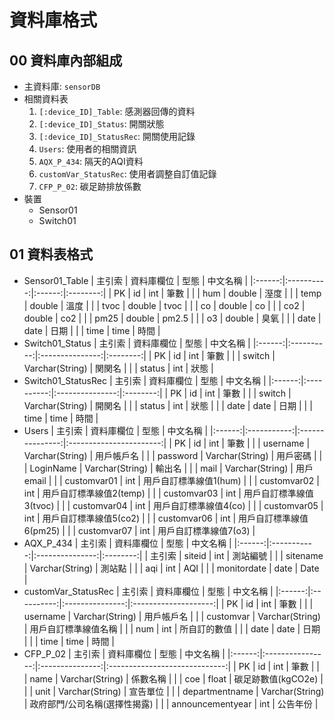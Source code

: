 資料庫格式
===

## 00 資料庫內部組成
- 主資料庫: `sensorDB`
- 相關資料表
  1. `[:device_ID]_Table`: 感測器回傳的資料
  2. `[:device_ID]_Status`: 開關狀態
  3. `[:device_ID]_StatusRec`: 開關使用記錄
  4. `Users`: 使用者的相關資訊
  5. `AQX_P_434`: 隔天的AQI資料
  6. `customVar_StatusRec`: 使用者調整自訂值記錄
  7. `CFP_P_02`: 碳足跡排放係數
- 裝置
  * Sensor01
  * Switch01

## 01 資料表格式
- Sensor01_Table
  | 主引索 | 資料庫欄位 |  型態  | 中文名稱 |
  |:------:|:----------:|:------:|:--------:|
  |   PK   |     id     |  int   |   筆數   |
  |        |    hum     | double |   溼度   |
  |        |    temp    | double |   溫度   |
  |        |    tvoc    | double |   tvoc   |
  |        |     co     | double |    co    |
  |        |    co2     | double |   co2    |
  |        |    pm25    | double |  pm2.5   |
  |        |     o3     | double |   臭氧   |
  |        |    date    |  date  |   日期   |
  |        |    time    |  time  |   時間   |
- Switch01_Status
  | 主引索 | 資料庫欄位 |      型態       | 中文名稱 |
  |:------:|:----------:|:---------------:|:--------:|
  |   PK   |     id     |       int       |   筆數   |
  |        |   switch   | Varchar(String) |  関関名  |
  |        |   status   |       int       |   狀態   |
- Switch01_StatusRec
  | 主引索 | 資料庫欄位 |      型態       | 中文名稱 |
  |:------:|:----------:|:---------------:|:--------:|
  |   PK   |     id     |       int       |   筆數   |
  |        |   switch   | Varchar(String) |  開関名  |
  |        |   status   |       int       |   狀態   |
  |        |    date    |      date       |   日期   |
  |        |    time    |      time       |   時間   |
- Users
  | 主引索 | 資料庫欄位  |      型態       |        中文名稱         |
  |:------:|:-----------:|:---------------:|:-----------------------:|
  |   PK   |     id      |       int       |          筆數           |
  |        |  username   | Varchar(String) |       用戶帳戶名        |
  |        |  password   | Varchar(String) |        用戶密碼         |
  |        |  LoginName  | Varchar(String) |         輸出名          |
  |        |    mail     | Varchar(String) |        用戶email        |
  |        | customvar01 |       int       | 用戶自訂標準線值1(hum)  |
  |        | customvar02 |       int       | 用戶自訂標準線值2(temp) |
  |        | customvar03 |       int       | 用戶自訂標準線值3(tvoc) |
  |        | customvar04 |       int       |  用戶自訂標準線值4(co)  |
  |        | customvar05 |       int       | 用戶自訂標準線值5(co2)  |
  |        | customvar06 |       int       | 用戶自訂標準線值6(pm25) |
  |        | customvar07 |       int       |  用戶自訂標準線值7(o3)  |
- AQX_P_434
  | 主引索 | 資料庫欄位  |      型態       | 中文名稱 |
  |:------:|:-----------:|:---------------:|:--------:|
  | 主引索 |   siteid    |       int       | 測站編號 |
  |        |  sitename   | Varchar(String) |  測站點  |
  |        |     aqi     |       int       |   AQI    |
  |        | monitordate |      date       |   Date   |
- customVar_StatusRec
   | 主引索 | 資料庫欄位 |      型態       |       中文名稱       |
   |:------:|:----------:|:---------------:|:--------------------:|
   |   PK   |     id     |       int       |         筆數         |
   |        |  username  | Varchar(String) |      用戶帳戶名      |
   |        | customvar  | Varchar(String) | 用戶自訂標準線值名稱 |
   |        |    num     |       int       |     所自訂的數值     |
   |        |    date    |      date       |         日期         |
   |        |    time    |      time       |         時間         |
- CFP_P_02
   | 主引索 |    資料庫欄位    |      型態       |           中文名稱            |
   |:------:|:----------------:|:---------------:|:-----------------------------:|
   |   PK   |        id        |       int       |             筆數              |
   |        |       name       | Varchar(String) |           係數名稱            |
   |        |       coe        |      float      |      碳足跡數值(kgCO2e)       |
   |        |       unit       | Varchar(String) |           宣告單位            |
   |        |  departmentname  | Varchar(String) | 政府部門/公司名稱(選擇性揭露) |
   |        | announcementyear |       int       |           公告年份            |
